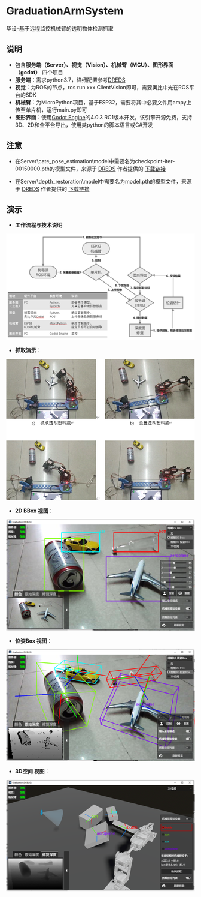 # GraduationArmSystem
 毕设-基于远程监控机械臂的透明物体检测抓取

## 说明
- 包含**服务端（Server）、视觉（Vision）、机械臂（MCU）、图形界面（godot）** 四个项目
- **服务端**：需求python3.7，详细配置参考[DREDS](https://github.com/PKU-EPIC/DREDS/tree/main/CatePoseEstimation)
- **视觉**：为ROS的节点，ros run xxx ClientVision即可，需要奥比中光在ROS平台的SDK
- **机械臂**：为MicroPython项目，基于ESP32，需要将其中必要文件用ampy上传至单片机，运行main.py即可
- **图形界面**：使用[Godot Engine](https://github.com/godotengine/godot/)的4.0.3 RC1版本开发，该引擎开源免费，支持3D、2D和全平台导出，使用类python的脚本语言或C#开发

## 注意
- 在Server\cate_pose_estimation\model中需要名为checkpoint-iter-00150000.pth的模型文件，来源于 [DREDS](https://github.com/PKU-EPIC/DREDS/tree/main/CatePoseEstimation) 作者提供的 [下载链接](https://drive.google.com/file/d/1MqUIUhJYLljnoj66mjiyq36VxZHUYQ77/view)

- 在Server\depth_restoration\model中需要名为model.pth的模型文件，来源于 [DREDS](https://github.com/PKU-EPIC/DREDS/tree/main/CatePoseEstimation) 作者提供的 [下载链接](https://mirrors.pku.edu.cn/dl-release/DREDS_ECCV2022/checkpoint/SwinDRNet/models/model.pth)

## 演示

- **工作流程与技术说明**

![工作流程与技术说明](demo/overall.png)

- **抓取演示**：

![抓取演示](demo/1.png)

- **2D BBox 视图**：

![2D BBox视图](demo/2.png)

- **位姿Box 视图**：

![位姿Box视图](demo/3.png)

- **3D空间 视图**：

![抓取演示](demo/4.png)
